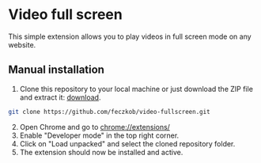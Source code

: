 # Video full screen

This simple extension allows you to play videos in full screen mode on any website.

## Manual installation
1. Clone this repository to your local machine or just download the ZIP file and extract it: [download](https://github.com/feczkob/video-fullscreen/archive/refs/heads/master.zip).
```bash
git clone https://github.com/feczkob/video-fullscreen.git
```
2. Open Chrome and go to [chrome://extensions/](chrome://extensions/)
3. Enable "Developer mode" in the top right corner.
4. Click on "Load unpacked" and select the cloned repository folder.
5. The extension should now be installed and active.
